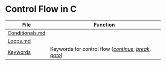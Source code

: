 # Control Flow in C

| File | Function |
| ---- | -------- |
| [Conditionals.md](https://github.com/EthanC2/Notes-and-Writeups/blob/main/C/Control%20Flow/Conditionals.md) |  |
| [Loops.md](https://github.com/EthanC2/Notes-and-Writeups/blob/main/C/Control%20Flow/Loops.md) |  |
| [Keywords](https://github.com/EthanC2/Notes-and-Writeups/blob/main/C/Control%20Flow/Keywords.md) | Keywords for control flow ([_continue_](https://www.tutorialspoint.com/cprogramming/c_continue_statement.htm), [_break_](https://www.tutorialspoint.com/cprogramming/c_break_statement.htm), [_goto_](https://www.tutorialspoint.com/cprogramming/c_goto_statement.htm)) |
